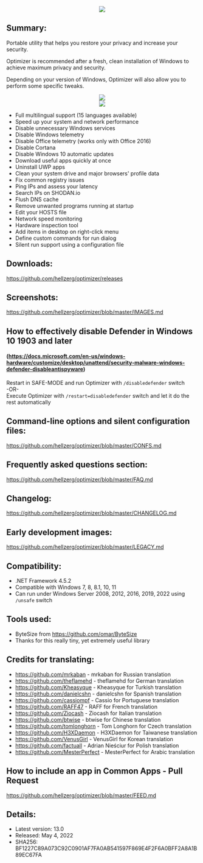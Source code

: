 <p align="center">
   <img src="https://raw.githubusercontent.com/hellzerg/optimizer/master/banner.png">
</p> 

## Summary: ##

Portable utility that helps you restore your privacy and increase your security.

Optimizer is recommended after a fresh, clean installation of Windows to achieve maximum privacy and security.

Depending on your version of Windows, Optimizer will also allow you to perform some specific tweaks.
<p align="center">
	<a href="https://github.com/hellzerg/optimizer/releases/download/13.0/Optimizer-13.0.exe" target="_blank">
		<img src="https://raw.githubusercontent.com/hellzerg/optimizer/master/download-button.png">
		<br>
		<img src="https://raw.githubusercontent.com/hellzerg/optimizer/master/flags.png">
	</a>
</p> 

* Full multilingual support (15 languages available)
* Speed up your system and network performance
* Disable unnecessary Windows services
* Disable Windows telemetry
* Disable Office telemetry (works only with Office 2016)
* Disable Cortana
* Disable Windows 10 automatic updates
* Download useful apps quickly at once
* Uninstall UWP apps
* Clean your system drive and major browsers' profile data
* Fix common registry issues
* Ping IPs and assess your latency
* Search IPs on SHODAN.io
* Flush DNS cache
* Remove unwanted programs running at startup
* Edit your HOSTS file
* Network speed monitoring
* Hardware inspection tool
* Add items in desktop on right-click menu
* Define custom commands for run dialog
* Silent run support using a configuration file

## Downloads: ##
https://github.com/hellzerg/optimizer/releases

## Screenshots: ##
https://github.com/hellzerg/optimizer/blob/master/IMAGES.md

## How to effectively disable Defender in Windows 10 1903 and later ##
#### (https://docs.microsoft.com/en-us/windows-hardware/customize/desktop/unattend/security-malware-windows-defender-disableantispyware) ####
Restart in SAFE-MODE and run Optimizer with ```/disabledefender``` switch
<br>-OR-<br>
Execute Optimizer with ```/restart=disabledefender``` switch and let it do the rest automatically

## Command-line options and silent configuration files: ##
https://github.com/hellzerg/optimizer/blob/master/CONFS.md

## Frequently asked questions section: ##
https://github.com/hellzerg/optimizer/blob/master/FAQ.md

## Changelog: ##
https://github.com/hellzerg/optimizer/blob/master/CHANGELOG.md

## Early development images: ##
https://github.com/hellzerg/optimizer/blob/master/LEGACY.md

## Compatibility: ##

* .NET Framework 4.5.2
* Compatible with Windows 7, 8, 8.1, 10, 11
* Can run under Windows Server 2008, 2012, 2016, 2019, 2022 using ```/unsafe``` switch

## Tools used: ##
* ByteSize from https://github.com/omar/ByteSize
* Thanks for this really tiny, yet extremely useful library

## Credits for translating: ##
* https://github.com/mrkaban - mrkaban for Russian translation
* https://github.com/theflamehd - theflamehd for German translation
* https://github.com/Kheasyque - Kheasyque for Turkish translation
* https://github.com/danielcshn - danielcshn for Spanish translation
* https://github.com/cassiompf - Cassio for Portuguese translation
* https://github.com/RAFF47 - RAFF for French translation
* https://github.com/Ziocash - Ziocash for Italian translation
* https://github.com/btwise - btwise for Chinese translation
* https://github.com/tomlonghorn - Tom Longhorn for Czech translation
* https://github.com/H3XDaemon - H3XDaemon for Taiwanese translation
* https://github.com/VenusGirl - VenusGirl for Korean translation
* https://github.com/factuall - Adrian Nieściur for Polish translation
* https://github.com/MesterPerfect - MesterPerfect for Arabic translation

## How to include an app in Common Apps - Pull Request
https://github.com/hellzerg/optimizer/blob/master/FEED.md

## Details: ##

* Latest version: 13.0
* Released: May 4, 2022
* SHA256: BF1227C89A073C92C0901AF7FA0AB541597F869E4F2F6A0BFF2A8A1B89EC67FA
